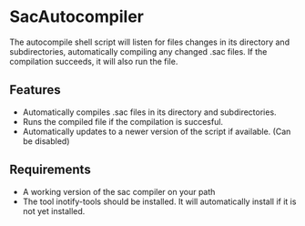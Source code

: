 # SacAutocompiler
The autocompile shell script will listen for files changes in its directory and subdirectories, automatically compiling any changed .sac files. 
If the compilation succeeds, it will also run the file.

## Features
* Automatically compiles .sac files in its directory and subdirectories.
* Runs the compiled file if the compilation is succesful.
* Automatically updates to a newer version of the script if available. (Can be disabled)

## Requirements
* A working version of the sac compiler on your path
* The tool inotify-tools should be installed. It will automatically install if it is not yet installed.
